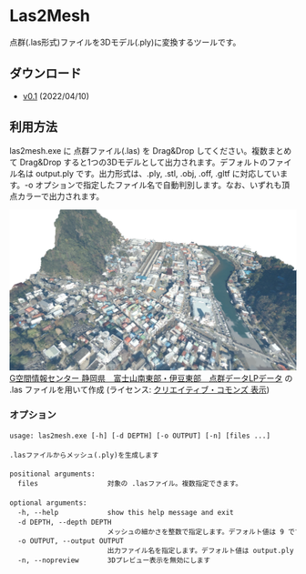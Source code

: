 # Las2Mesh

点群(.las形式)ファイルを3Dモデル(.ply)に変換するツールです。

## ダウンロード

- [v0.1](https://github.com/ksasao/Las2Mesh/releases/download/v0.1/las2mesh_v0.1.zip) (2022/04/10)

## 利用方法

las2mesh.exe に 点群ファイル(.las) を Drag&Drop してください。複数まとめて Drag&Drop すると1つの3Dモデルとして出力されます。デフォルトのファイル名は output.ply です。出力形式は、.ply, .stl, .obj, .off, .gltf に対応しています。-o オプションで指定したファイル名で自動判別します。なお、いずれも頂点カラーで出力されます。

![伊豆急下田駅周辺(-d 11オプションを指定)](material/izukyushimoda_d11.png)
[G空間情報センター 静岡県　富士山南東部・伊豆東部　点群データLPデータ](https://www.geospatial.jp/ckan/dataset/shizuoka-2019-pointcloud/resource/d5e98a7b-f15c-45b0-bf40-0287f5b1de68) の .las ファイルを用いて作成 (ライセンス: [クリエイティブ・コモンズ 表示](http://opendefinition.org/licenses/cc-by/))

### オプション

```txt
usage: las2mesh.exe [-h] [-d DEPTH] [-o OUTPUT] [-n] [files ...]

.lasファイルからメッシュ(.ply)を生成します

positional arguments:
  files                 対象の .lasファイル。複数指定できます。

optional arguments:
  -h, --help            show this help message and exit
  -d DEPTH, --depth DEPTH
                        メッシュの細かさを整数で指定します。デフォルト値は 9 です。
  -o OUTPUT, --output OUTPUT
                        出力ファイル名を指定します。デフォルト値は output.ply です。
  -n, --nopreview       3Dプレビュー表示を無効にします
```
